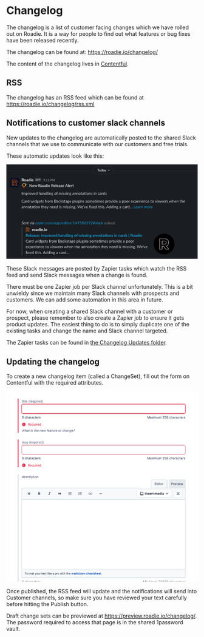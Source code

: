 # Changelog

The changelog is a list of customer facing changes which we have rolled out on Roadie. It is
a way for people to find out what features or bug fixes have been released recently.

The changelog can be found at: https://roadie.io/changelog/

The content of the changelog lives in [Contentful](https://app.contentful.com/spaces/hcqpbvoqhwhm/home).

## RSS

The changelog has an RSS feed which can be found at https://roadie.io/changelog/rss.xml

## Notifications to customer slack channels

New updates to the changelog are automatically posted to the shared Slack channels 
that we use to communicate with our customers and free trials.

These automatic updates look like this:

![a Slack message saying that Roadie has released a feature to do with missing annotations](./assets/changelog-update-in-slack.png)

These Slack messages are posted by Zapier tasks which watch the RSS feed and send Slack messages
when a change is found.

There must be one Zapier job per Slack channel unfortunately. This is a bit unwieldy since we
maintain many Slack channels with prospects and customers. We can add some automation
in this area in future.

For now, when creating a shared Slack channel with a customer or prospect, please remember to
also create a Zapier job to ensure it gets product updates. The easiest thing to do is to
simply duplicate one of the existing tasks and change the name and Slack channel targeted.

The Zapier tasks can be found in [the Changelog Updates folder](https://zapier.com/app/zaps/folder/1198706).

## Updating the changelog

To create a new changelog item (called a ChangeSet), fill out the form on Contentful with the
required attributes.

![a form on Contentful](./assets/contentful-changeset-form.png)

Once published, the RSS feed will update and the notifications will send into Customer channels,
so make sure you have reviewed your text carefully before hitting the Publish button.

Draft change sets can be previewed at https://preview.roadie.io/changelog/. The password required
to access that page is in the shared 1password vault.
